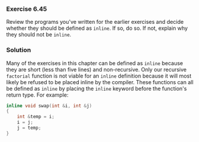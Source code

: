 ### Exercise 6.45

Review the programs you've written for the earlier exercises and decide whether
they should be defined as `inline`. If so, do so. If not, explain why they
should not be `inline`.

### Solution

Many of the exercises in this chapter can be defined as `inline` because they
are short (less than five lines) and non-recursive. Only our recursive
`factorial` function is not viable for an `inline` definition because it will
most likely be refused to be placed inline by the compiler. These functions can
all be defined as `inline` by placing the `inline` keyword before the function's
return type. For example:

```cpp
inline void swap(int &i, int &j)
{
    int &temp = i;
    i = j;
    j = temp;
}
```
